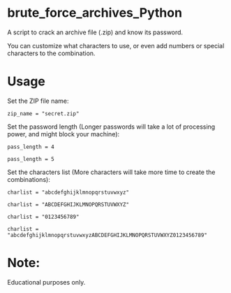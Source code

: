 # brute_force_archives_Python
A script to crack an archive file (.zip) and know its password.

You can customize what characters to use, or even add numbers or special characters to the combination.

# Usage
Set the ZIP file name:

```zip_name = "secret.zip"```

Set the password length (Longer passwords will take a lot of processing power, and might block your machine):

```pass_length = 4```

```pass_length = 5```

Set the characters list (More characters will take more time to create the combinations):

```charlist = "abcdefghijklmnopqrstuvwxyz"```

```charlist = "ABCDEFGHIJKLMNOPQRSTUVWXYZ"```

```charlist = "0123456789"```

```charlist = "abcdefghijklmnopqrstuvwxyzABCDEFGHIJKLMNOPQRSTUVWXYZ0123456789"```

# Note:
Educational purposes only.
